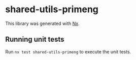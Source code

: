 # shared-utils-primeng

This library was generated with [Nx](https://nx.dev).

## Running unit tests

Run `nx test shared-utils-primeng` to execute the unit tests.
